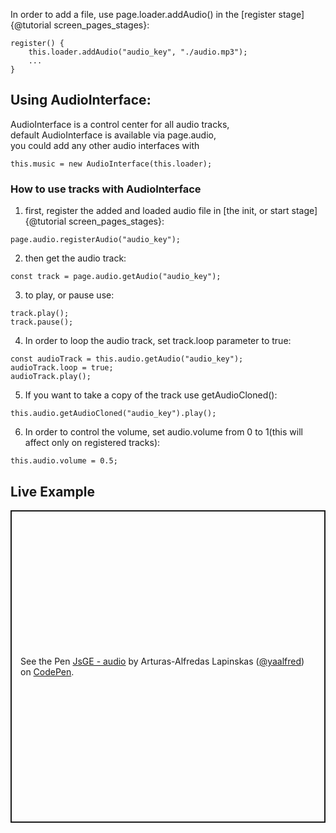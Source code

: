 In order to add a file, use page.loader.addAudio() in the [register stage]{@tutorial screen_pages_stages}:
```
register() {
    this.loader.addAudio("audio_key", "./audio.mp3");
    ...
}
```
## Using AudioInterface:
AudioInterface is a control center for all audio tracks, \
default AudioInterface is available via page.audio, \
you could add any other audio interfaces with 
```
this.music = new AudioInterface(this.loader);
```
### How to use tracks with AudioInterface
1. first, register the added and loaded audio file in [the init, or start stage]{@tutorial screen_pages_stages}:
```
page.audio.registerAudio("audio_key");
```
2. then get the audio track:
```
const track = page.audio.getAudio("audio_key");
```
3. to play, or pause use:
```
track.play();
track.pause();
```
4. In order to loop the audio track, set track.loop parameter to true:
```
const audioTrack = this.audio.getAudio("audio_key");
audioTrack.loop = true;
audioTrack.play();
```
5. If you want to take a copy of the track use getAudioCloned():
```
this.audio.getAudioCloned("audio_key").play();
```
6. In order to control the volume, set audio.volume from 0 to 1(this will affect only on registered tracks):
```
this.audio.volume = 0.5;
```
## Live Example
<p class="codepen" data-height="500" data-default-tab="js,result" data-slug-hash="WNPBpgz" data-user="yaalfred" style="height: 500px; box-sizing: border-box; display: flex; align-items: center; justify-content: center; border: 2px solid; margin: 1em 0; padding: 1em;">
  <span>See the Pen <a href="https://codepen.io/yaalfred/pen/WNPBpgz">
  JsGE - audio</a> by Arturas-Alfredas Lapinskas (<a href="https://codepen.io/yaalfred">@yaalfred</a>)
  on <a href="https://codepen.io">CodePen</a>.</span>
</p>
<script async src="https://cpwebassets.codepen.io/assets/embed/ei.js"></script>